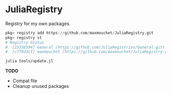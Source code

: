 # JuliaRegistry
Registry for my own packages.

```julia
pkg> registry add https://github.com/maxmouchet/JuliaRegistry.git
pkg> registry st
# Registry Status 
#  [23338594] General (https://github.com/JuliaRegistries/General.git)
#  [c7f9ddcf] maxmouchet (https://github.com/maxmouchet/JuliaRegistry.git)
```

```bash
julia tools/update.jl
```

**TODO**
- Compat file
- Cleanup unused packages
